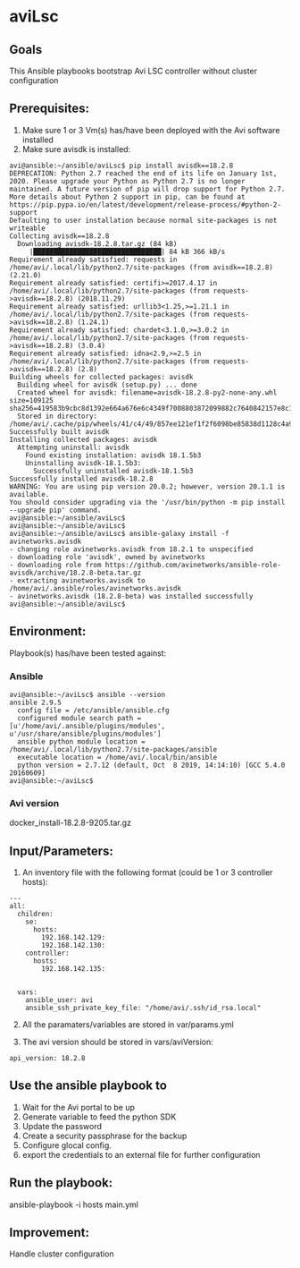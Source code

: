 # aviLsc

## Goals
This Ansible playbooks bootstrap Avi LSC controller without cluster configuration

## Prerequisites:
1. Make sure 1 or 3 Vm(s) has/have been deployed with the Avi software installed
2. Make sure avisdk is installed:
```
avi@ansible:~/ansible/aviLsc$ pip install avisdk==18.2.8
DEPRECATION: Python 2.7 reached the end of its life on January 1st, 2020. Please upgrade your Python as Python 2.7 is no longer maintained. A future version of pip will drop support for Python 2.7. More details about Python 2 support in pip, can be found at https://pip.pypa.io/en/latest/development/release-process/#python-2-support
Defaulting to user installation because normal site-packages is not writeable
Collecting avisdk==18.2.8
  Downloading avisdk-18.2.8.tar.gz (84 kB)
     |████████████████████████████████| 84 kB 366 kB/s
Requirement already satisfied: requests in /home/avi/.local/lib/python2.7/site-packages (from avisdk==18.2.8) (2.21.0)
Requirement already satisfied: certifi>=2017.4.17 in /home/avi/.local/lib/python2.7/site-packages (from requests->avisdk==18.2.8) (2018.11.29)
Requirement already satisfied: urllib3<1.25,>=1.21.1 in /home/avi/.local/lib/python2.7/site-packages (from requests->avisdk==18.2.8) (1.24.1)
Requirement already satisfied: chardet<3.1.0,>=3.0.2 in /home/avi/.local/lib/python2.7/site-packages (from requests->avisdk==18.2.8) (3.0.4)
Requirement already satisfied: idna<2.9,>=2.5 in /home/avi/.local/lib/python2.7/site-packages (from requests->avisdk==18.2.8) (2.8)
Building wheels for collected packages: avisdk
  Building wheel for avisdk (setup.py) ... done
  Created wheel for avisdk: filename=avisdk-18.2.8-py2-none-any.whl size=109125 sha256=419583b9cbc8d1392e664a676e6c4349f7008803872099882c7640842157e8c1
  Stored in directory: /home/avi/.cache/pip/wheels/41/c4/49/857ee121ef1f2f6098be85838d1128c4a9dd974e1c80489629
Successfully built avisdk
Installing collected packages: avisdk
  Attempting uninstall: avisdk
    Found existing installation: avisdk 18.1.5b3
    Uninstalling avisdk-18.1.5b3:
      Successfully uninstalled avisdk-18.1.5b3
Successfully installed avisdk-18.2.8
WARNING: You are using pip version 20.0.2; however, version 20.1.1 is available.
You should consider upgrading via the '/usr/bin/python -m pip install --upgrade pip' command.
avi@ansible:~/ansible/aviLsc$
avi@ansible:~/ansible/aviLsc$
avi@ansible:~/ansible/aviLsc$ ansible-galaxy install -f avinetworks.avisdk
- changing role avinetworks.avisdk from 18.2.1 to unspecified
- downloading role 'avisdk', owned by avinetworks
- downloading role from https://github.com/avinetworks/ansible-role-avisdk/archive/18.2.8-beta.tar.gz
- extracting avinetworks.avisdk to /home/avi/.ansible/roles/avinetworks.avisdk
- avinetworks.avisdk (18.2.8-beta) was installed successfully
avi@ansible:~/ansible/aviLsc$

```

## Environment:

Playbook(s) has/have been tested against:

### Ansible

```
avi@ansible:~/aviLsc$ ansible --version
ansible 2.9.5
  config file = /etc/ansible/ansible.cfg
  configured module search path = [u'/home/avi/.ansible/plugins/modules', u'/usr/share/ansible/plugins/modules']
  ansible python module location = /home/avi/.local/lib/python2.7/site-packages/ansible
  executable location = /home/avi/.local/bin/ansible
  python version = 2.7.12 (default, Oct  8 2019, 14:14:10) [GCC 5.4.0 20160609]
avi@ansible:~/aviLsc$
```

### Avi version

docker_install-18.2.8-9205.tar.gz

## Input/Parameters:

1. An inventory file with the following format (could be 1 or 3 controller hosts):

```
---
all:
  children:
    se:
      hosts:
        192.168.142.129:
        192.168.142.130:
    controller:
      hosts:
        192.168.142.135:


  vars:
    ansible_user: avi
    ansible_ssh_private_key_file: "/home/avi/.ssh/id_rsa.local"

```

2. All the paramaters/variables are stored in var/params.yml

3. The avi version should be stored in vars/aviVersion:
```
api_version: 18.2.8
```

## Use the ansible playbook to
1. Wait for the Avi portal to be up
2. Generate variable to feed the python SDK
3. Update the password
4. Create a security passphrase for the backup
5. Configure glocal config.
6. export the credentials to an external file for further configuration


## Run the playbook:
ansible-playbook -i hosts main.yml

## Improvement:
Handle cluster configuration

